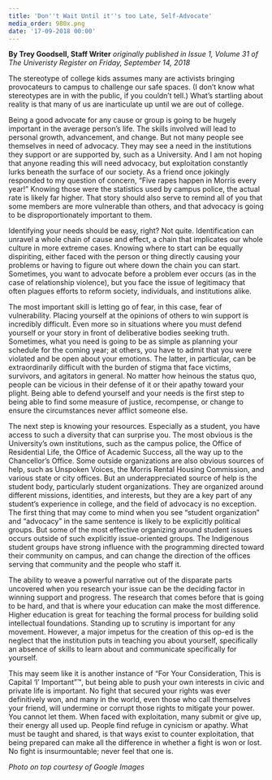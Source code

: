 ```yaml
---
title: 'Don''t Wait Until it''s too Late, Self-Advocate'
media_order: 980x.png
date: '17-09-2018 00:00'
---
```


**By Trey Goodsell, Staff Writer** _originally published in Issue 1, Volume 31 of The Univeristy Register on Friday, September 14, 2018_

The stereotype of college kids assumes many are activists bringing provocateurs to campus to challenge our safe spaces. (I don’t know what stereotypes are in with the public, if you couldn’t tell.) What’s startling about reality is that many of us are inarticulate up until we are out of college.

Being a good advocate for any cause or group is going to be hugely important in the average person’s life. The skills involved will lead to personal growth, advancement, and change. But not many people see themselves in need of advocacy. They may see a need in the institutions they support or are supported by, such as a University. And I am not hoping that anyone reading this will need advocacy, but exploitation constantly lurks beneath the surface of our society. As a friend once jokingly responded to my question of concern, “Five rapes happen in Morris every year!” Knowing those were the statistics used by campus police, the actual rate is likely far higher. That story should also serve to remind all of you that some members are more vulnerable than others, and that advocacy is going to be disproportionately important to them. 

Identifying your needs should be easy, right? Not quite. Identification can unravel a whole chain of cause and effect, a chain that implicates our whole culture in more extreme cases. Knowing where to start can be equally dispiriting, either faced with the person or thing directly causing your problems or having to figure out where down the chain you can start. Sometimes, you want to advocate before a problem ever occurs (as in the case of relationship violence), but you face the issue of legitimacy that often plagues efforts to reform society, individuals, and institutions alike. 

The most important skill is letting go of fear, in this case, fear of vulnerability. Placing yourself at the opinions of others to win support is incredibly difficult. Even more so in situations where you must defend yourself or your story in front of deliberative bodies seeking truth.  Sometimes, what you need is going to be as simple as planning your schedule for the coming year; at others, you have to admit that you were violated and be open about your emotions. The latter, in particular, can be extraordinarily difficult with the burden of stigma that face victims, survivors, and agitators in general. No matter how heinous the status quo, people can be vicious in their defense of it or their apathy toward your plight. Being able to defend yourself and your needs is the first step to being able to find some measure of justice, recompense, or change to ensure the circumstances never afflict someone else. 

The next step is knowing your resources. Especially as a student, you have access to such a diversity that can surprise you. The most obvious is the University’s own institutions, such as the campus police, the Office of Residential Life, the Office of Academic Success, all the way up to the Chancellor’s Office. Some outside organizations are also obvious sources of help, such as Unspoken Voices, the Morris Rental Housing Commission, and various state or city offices. But an underappreciated source of help is the student body, particularly student organizations. They are organized around different missions, identities, and interests, but they are a key part of any student’s experience in college, and the field of advocacy is no exception. The first thing that may come to mind when you see “student organization” and “advocacy” in the same sentence is likely to be explicitly political groups. But some of the most effective organizing around student issues occurs outside of such explicitly issue-oriented groups. The Indigenous student groups have strong influence with the programming directed toward their community on campus, and can change the direction of the offices serving that community and the people who staff it. 

The ability to weave a powerful narrative out of the disparate parts uncovered when you research your issue can be the deciding factor in winning support and progress. The research that comes before that is going to be hard, and that is where your education can make the most difference. Higher education is great for teaching the formal process for building solid intellectual foundations. Standing up to scrutiny is important for any movement. However, a major impetus for the creation of this op-ed is the neglect that the institution puts in teaching you about yourself, specifically an absence of skills to learn about and communicate specifically for yourself. 

This may seem like it is another instance of “For Your Consideration, This is Capital ‘I’ Important”™, but being able to push your own interests in civic and private life is important. No fight that secured your rights was ever definitively won, and many in the world, even those who call themselves your friend, will undermine or corrupt those rights to mitigate your power. You cannot let them. When faced with exploitation, many submit or give up, their energy all used up. People find refuge in cynicism or apathy. What must be taught and shared, is that ways exist to counter exploitation, that being prepared can make all the difference in whether a fight is won or lost. No fight is insurmountable; never feel that one is. 

_Photo on top courtesy of Google Images_